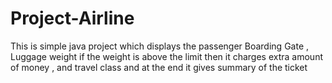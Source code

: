 # Project-Airline
This is simple java project which displays the passenger Boarding Gate , Luggage weight if the weight is above the limit then it charges extra amount of money , and travel class and at the end it gives summary of the ticket
